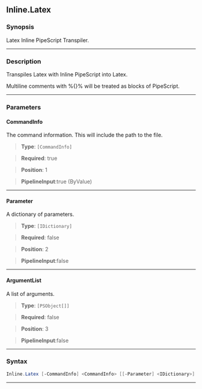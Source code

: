 Inline.Latex
------------
### Synopsis
Latex Inline PipeScript Transpiler.

---
### Description

Transpiles Latex with Inline PipeScript into Latex.

Multiline comments with %{}% will be treated as blocks of PipeScript.

---
### Parameters
#### **CommandInfo**

The command information.  This will include the path to the file.



> **Type**: ```[CommandInfo]```

> **Required**: true

> **Position**: 1

> **PipelineInput**:true (ByValue)



---
#### **Parameter**

A dictionary of parameters.



> **Type**: ```[IDictionary]```

> **Required**: false

> **Position**: 2

> **PipelineInput**:false



---
#### **ArgumentList**

A list of arguments.



> **Type**: ```[PSObject[]]```

> **Required**: false

> **Position**: 3

> **PipelineInput**:false



---
### Syntax
```PowerShell
Inline.Latex [-CommandInfo] <CommandInfo> [[-Parameter] <IDictionary>] [[-ArgumentList] <PSObject[]>] [<CommonParameters>]
```
---


